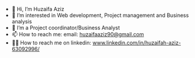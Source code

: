 - 👋 Hi, I’m Huzaifa Aziz
- 👀 I’m interested in Web development, Project management and Business analysis
- 🌱 I’m a Project coordinator/Business Analyst
- 📫 How to reach me: email: huzaifaaziz90@gmail.com
- 🧑‍💼 How to reach me on linkedin: www.linkedin.com/in/huzaifah-aziz-63092996/

<!---
huzaifaaziz90/huzaifaaziz90 is a ✨ special ✨ repository because its `README.md` (this file) appears on your GitHub profile.
You can click the Preview link to take a look at your changes.
--->
